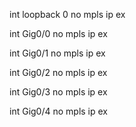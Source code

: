int loopback 0
no mpls ip
ex

int Gig0/0
no mpls ip
ex

int Gig0/1
no mpls ip
ex

int Gig0/2
no mpls ip
ex

int Gig0/3
no mpls ip
ex

int Gig0/4
no mpls ip
ex

